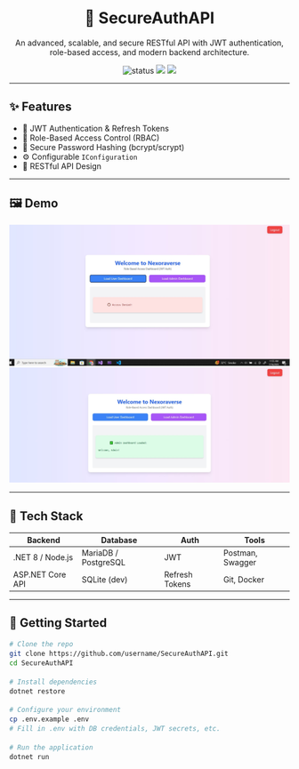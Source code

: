 <h1 align="center">🔐 SecureAuthAPI</h1>
<p align="center">
  An advanced, scalable, and secure RESTful API with JWT authentication, role-based access, and modern backend architecture.
</p>

<p align="center">
  <img src="https://img.shields.io/badge/status-active-brightgreen.svg" alt="status"/>
  <img src="https://img.shields.io/github/license/username/SecureAuthAPI"/>
  <img src="https://img.shields.io/github/last-commit/username/SecureAuthAPI"/>
</p>

---

## ✨ Features

- 🔑 JWT Authentication & Refresh Tokens
- 🔐 Role-Based Access Control (RBAC)
- 🧠 Secure Password Hashing (bcrypt/scrypt)
- ⚙️ Configurable `IConfiguration`
- 📡 RESTful API Design

---

## 🖼️ Demo

<!-- Replace with actual video/gif/screenshot links -->
<p align="center">
  <img src="Screenshot 2025-07-16 115530.jpg" width="700" alt="App Demo"/>
  <img src="Screenshot 2025-07-16 115551.jpg" width="700" alt="App Demo"/>
</p>

---

## 🧰 Tech Stack

| Backend | Database | Auth | Tools |
|--------|----------|------|-------|
| .NET 8 / Node.js | MariaDB / PostgreSQL | JWT | Postman, Swagger |
| ASP.NET Core API | SQLite (dev) | Refresh Tokens | Git, Docker |

---

## 🚀 Getting Started

```bash
# Clone the repo
git clone https://github.com/username/SecureAuthAPI.git
cd SecureAuthAPI

# Install dependencies
dotnet restore

# Configure your environment
cp .env.example .env
# Fill in .env with DB credentials, JWT secrets, etc.

# Run the application
dotnet run

